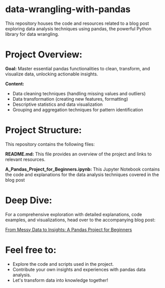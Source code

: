 # data-wrangling-with-pandas

This repository houses the code and resources related to a blog post exploring data analysis techniques using pandas, the powerful Python library for data wrangling.

# Project Overview:

**Goal:** Master essential pandas functionalities to clean, transform, and visualize data, unlocking actionable insights.

**Content:**
- Data cleaning techniques (handling missing values and outliers)
- Data transformation (creating new features, formatting)
- Descriptive statistics and data visualization
- Grouping and aggregation techniques for pattern identification

# Project Structure:

This repository contains the following files:

**README.md:** This file provides an overview of the project and links to relevant resources.

**A_Pandas_Project_for_Beginners.ipynb:** This Jupyter Notebook contains the code and explanations for the data analysis techniques covered in the blog post
  
# Deep Dive:

For a comprehensive exploration with detailed explanations, code examples, and visualizations, head over to the accompanying blog post:

[From Messy Data to Insights: A Pandas Project for Beginners](https://medium.com/@simrwaraich/from-messy-data-to-insights-a-pandas-project-for-beginners-95f389ee5f76])

# Feel free to:

- Explore the code and scripts used in the project.
- Contribute your own insights and experiences with pandas data analysis.
- Let's transform data into knowledge together!
